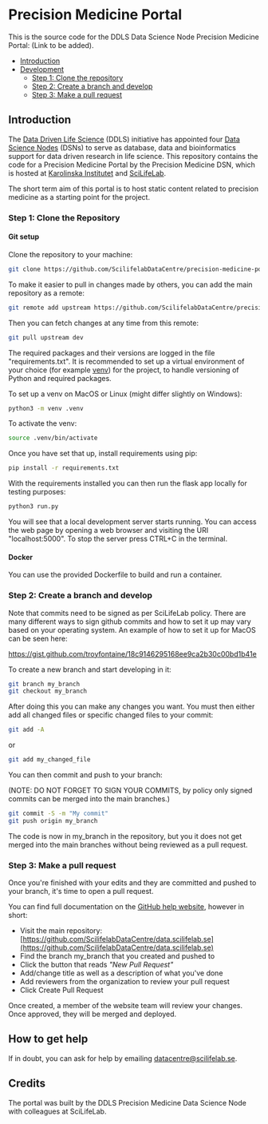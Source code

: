 # Precision Medicine Portal

This is the source code for the DDLS Data Science Node Precision Medicine Portal:
(Link to be added).

- [Introduction](#introduction)
- [Development](#development)
    - [Step 1: Clone the repository](#step-1-clone-the-repository)
    - [Step 2: Create a branch and develop](#step-2-create-a-branch-and-develop)
    - [Step 3: Make a pull request](#step-3-make-a-pull-request)

## Introduction

The [Data Driven Life Science](https://www.scilifelab.se/data-driven/) (DDLS) initiative has appointed four [Data Science Nodes](https://www.scilifelab.se/news/ddls-data-science-nodes-to-be-launched/) (DSNs) to serve as database, data and bioinformatics support for data driven research in life science. This repository contains the code for a Precision Medicine Portal by the Precision Medicine DSN, which is hosted at [Karolinska Institutet](https://ki.se/en) and [SciLifeLab](https://www.scilifelab.se).

The short term aim of this portal is to host static content related to precision medicine as a starting point for the project.


### Step 1: Clone the Repository

#### Git setup

Clone the repository to your machine:

```bash
git clone https://github.com/ScilifelabDataCentre/precision-medicine-portal.git
```

To make it easier to pull in changes made by others, you can add the main repository as a remote:

```bash
git remote add upstream https://github.com/ScilifelabDataCentre/precision-medicine-portal.git
```

Then you can fetch changes at any time from this remote:

```bash
git pull upstream dev
```

The required packages and their versions are logged in the file "requirements.txt". It is recommended to set up a virtual environment of your choice (for example [venv](https://docs.python.org/3/library/venv.html)) for the project, to handle versioning of Python and required packages. 

To set up a venv on MacOS or Linux (might differ slightly on Windows):

```bash
python3 -m venv .venv
```

To activate the venv:

```bash
source .venv/bin/activate 
```

Once you have set that up, install requirements using pip:

```bash
pip install -r requirements.txt
```

With the requirements installed you can then run the flask app locally for testing purposes:

```bash
python3 run.py
```

You will see that a local development server starts running. You can access the web page by opening a web browser and visiting the URI "localhost:5000". To stop the server press CTRL+C in the terminal.


#### Docker

You can use the provided Dockerfile to build and run a container.


### Step 2: Create a branch and develop

Note that commits need to be signed as per SciLifeLab policy. There are many different ways to sign github commits and how to set it up may vary based on your operating system. An example of how to set it up for MacOS can be seen here: 

https://gist.github.com/troyfontaine/18c9146295168ee9ca2b30c00bd1b41e

To create a new branch and start developing in it:

```bash
git branch my_branch
git checkout my_branch
```

After doing this you can make any changes you want. You must then either add all changed files or specific changed files to your commit:

```bash
git add -A
```

or

```bash
git add my_changed_file
```

You can then commit and push to your branch:

(NOTE: DO NOT FORGET TO SIGN YOUR COMMITS, by policy only signed commits can be merged into the main branches.)

```bash
git commit -S -m "My commit"
git push origin my_branch
```

The code is now in my_branch in the repository, but you it does not get merged into the main branches without being reviewed as a pull request.


### Step 3: Make a pull request

Once you're finished with your edits and they are committed and pushed to your branch, it's time to open a pull request.

You can find full documentation on the [GitHub help website](https://help.github.com/en/github/collaborating-with-issues-and-pull-requests/about-pull-requests), however in short:

- Visit the main repository: [https://github.com/ScilifelabDataCentre/data.scilifelab.se](https://github.com/ScilifelabDataCentre/data.scilifelab.se)
- Find the branch my_branch that you created and pushed to
- Click the button that reads _"New Pull Request"_
- Add/change title as well as a description of what you've done
- Add reviewers from the organization to review your pull request
- Click Create Pull Request

Once created, a member of the website team will review your changes.
Once approved, they will be merged and deployed.

## How to get help

If in doubt, you can ask for help by emailing [datacentre@scilifelab.se](mailto:datacentre@scilifelab.se).

## Credits

The portal was built by the DDLS Precision Medicine Data Science Node with colleagues at SciLifeLab.
